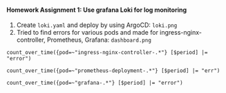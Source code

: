 #### Homework Assignment 1: Use grafana Loki for log monitoring
1. Create `loki.yaml` and deploy by using ArgoCD: `loki.png`
2. Tried to find errors for various pods and made for ingress-nginx-controller, Prometheus, Grafana: `dashboard.png`
```
count_over_time({pod=~"ingress-nginx-controller-.*"} [$period] |= "error")

count_over_time({pod=~"prometheus-deployment-.*"} [$period] |= "err")

count_over_time({pod=~"grafana-.*"} [$period] |= "error")
```
